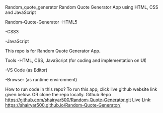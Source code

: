 Random_quote_generator
Random Quote Generator App using HTML, CSS and JavaScript

Random-Quote-Generator
-HTML5

-CSS3

-JavaScript

This repo is for Random Quote Generator App. 


Tools
-HTML, CSS, JavaScript (for coding and implementation on UI)

-VS Code (as Editor)

-Browser (as runtime environment)

How to run code in this repo?
To run this app, click live github website link given below. OR clone the repo locally.
Github Repo https://github.com/shairyar500/Random-Quote-Generator.git
Live Link: https://shairyar500.github.io/Random-Quote-Generator/
